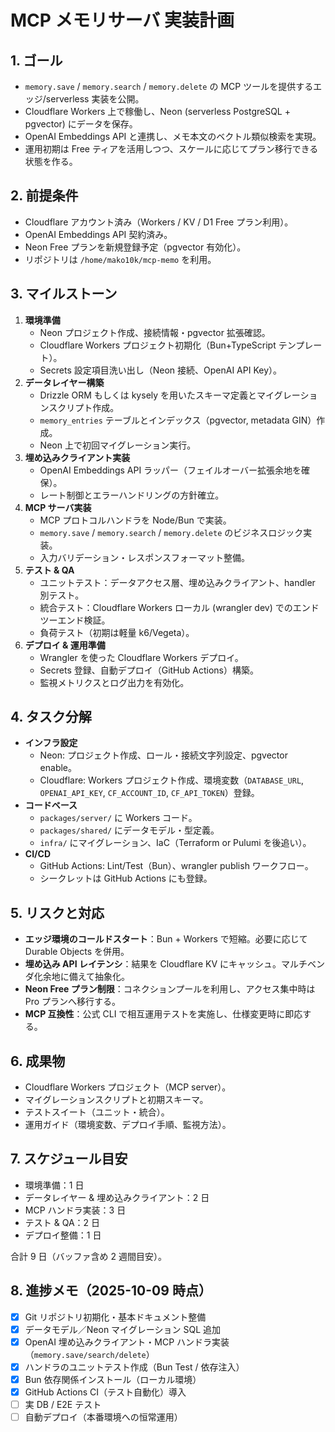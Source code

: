 # MCP メモリサーバ 実装計画

## 1. ゴール
- `memory.save` / `memory.search` / `memory.delete` の MCP ツールを提供するエッジ/serverless 実装を公開。
- Cloudflare Workers 上で稼働し、Neon (serverless PostgreSQL + pgvector) にデータを保存。
- OpenAI Embeddings API と連携し、メモ本文のベクトル類似検索を実現。
- 運用初期は Free ティアを活用しつつ、スケールに応じてプラン移行できる状態を作る。

## 2. 前提条件
- Cloudflare アカウント済み（Workers / KV / D1 Free プラン利用）。
- OpenAI Embeddings API 契約済み。
- Neon Free プランを新規登録予定（pgvector 有効化）。
- リポジトリは `/home/mako10k/mcp-memo` を利用。

## 3. マイルストーン
1. **環境準備**
   - Neon プロジェクト作成、接続情報・pgvector 拡張確認。
   - Cloudflare Workers プロジェクト初期化（Bun+TypeScript テンプレート）。
   - Secrets 設定項目洗い出し（Neon 接続、OpenAI API Key）。
2. **データレイヤー構築**
   - Drizzle ORM もしくは kysely を用いたスキーマ定義とマイグレーションスクリプト作成。
   - `memory_entries` テーブルとインデックス（pgvector, metadata GIN）作成。
   - Neon 上で初回マイグレーション実行。
3. **埋め込みクライアント実装**
   - OpenAI Embeddings API ラッパー（フェイルオーバー拡張余地を確保）。
   - レート制御とエラーハンドリングの方針確立。
4. **MCP サーバ実装**
   - MCP プロトコルハンドラを Node/Bun で実装。
   - `memory.save` / `memory.search` / `memory.delete` のビジネスロジック実装。
   - 入力バリデーション・レスポンスフォーマット整備。
5. **テスト & QA**
   - ユニットテスト：データアクセス層、埋め込みクライアント、handler 別テスト。
   - 統合テスト：Cloudflare Workers ローカル (wrangler dev) でのエンドツーエンド検証。
   - 負荷テスト（初期は軽量 k6/Vegeta）。
6. **デプロイ & 運用準備**
   - Wrangler を使った Cloudflare Workers デプロイ。
   - Secrets 登録、自動デプロイ（GitHub Actions）構築。
   - 監視メトリクスとログ出力を有効化。

## 4. タスク分解
- **インフラ設定**
  - Neon: プロジェクト作成、ロール・接続文字列設定、pgvector enable。
  - Cloudflare: Workers プロジェクト作成、環境変数（`DATABASE_URL`, `OPENAI_API_KEY`, `CF_ACCOUNT_ID`, `CF_API_TOKEN`）登録。
- **コードベース**
  - `packages/server/` に Workers コード。
  - `packages/shared/` にデータモデル・型定義。
  - `infra/` にマイグレーション、IaC（Terraform or Pulumi を後追い）。
- **CI/CD**
  - GitHub Actions: Lint/Test（Bun）、wrangler publish ワークフロー。
  - シークレットは GitHub Actions にも登録。

## 5. リスクと対応
- **エッジ環境のコールドスタート**：Bun + Workers で短縮。必要に応じて Durable Objects を併用。
- **埋め込み API レイテンシ**：結果を Cloudflare KV にキャッシュ。マルチベンダ化余地に備えて抽象化。
- **Neon Free プラン制限**：コネクションプールを利用し、アクセス集中時は Pro プランへ移行する。
- **MCP 互換性**：公式 CLI で相互運用テストを実施し、仕様変更時に即応する。

## 6. 成果物
- Cloudflare Workers プロジェクト（MCP server）。
- マイグレーションスクリプトと初期スキーマ。
- テストスイート（ユニット・統合）。
- 運用ガイド（環境変数、デプロイ手順、監視方法）。

## 7. スケジュール目安
- 環境準備：1 日
- データレイヤー & 埋め込みクライアント：2 日
- MCP ハンドラ実装：3 日
- テスト & QA：2 日
- デプロイ整備：1 日

合計 9 日（バッファ含め 2 週間目安）。

## 8. 進捗メモ（2025-10-09 時点）
- [x] Git リポジトリ初期化・基本ドキュメント整備
- [x] データモデル／Neon マイグレーション SQL 追加
- [x] OpenAI 埋め込みクライアント・MCP ハンドラ実装（`memory.save/search/delete`）
- [x] ハンドラのユニットテスト作成（Bun Test / 依存注入）
- [x] Bun 依存関係インストール（ローカル環境）
- [x] GitHub Actions CI（テスト自動化）導入
- [ ] 実 DB / E2E テスト
- [ ] 自動デプロイ（本番環境への恒常運用）
